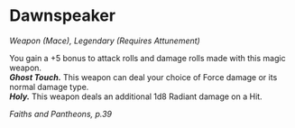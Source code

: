 # Dawnspeaker
*Weapon (Mace), Legendary (Requires Attunement)*

You gain a +5 bonus to attack rolls and damage rolls made with this magic weapon.  
***Ghost Touch.*** This weapon can deal your choice of Force damage or its normal damage type.  
***Holy.*** This weapon deals an additional 1d8 Radiant damage on a Hit.  

*Faiths and Pantheons, p.39*